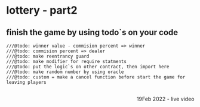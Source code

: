 # lottery - part2

## finish the game by using todo`s on your code
```
///@todo: winner value - commision percent => winner
///@todo: commision percent => dealer
///@todo: make reentrancy guard
///@todo: make modifier for require statments
///@todo: put the logic`s on other contract, then import here
///@todo: make random number by using oracle
///@todo: custom = make a cancel function before start the game for leaving players
```

##

<p align="right">
19Feb 2022 - live video
  </p>
